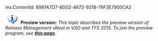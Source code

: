 ms.ContentId: 8997A7D7-8D02-4672-931B-76F3E7900CA2

![information](/library/vs/alm/release/_img/info1.png) 
**Preview version:** _This topic describes the preview version 
of Release Management vNext in VSO and TFS 2015. To join the preview program, see
**[this page](/library/vs/alm/release/getting-started/join-preview.md)**._